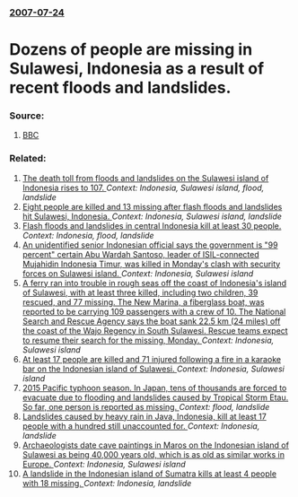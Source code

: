 ### [2007-07-24](/news/2007/07/24/index.md)

#  Dozens of people are missing in Sulawesi, Indonesia as a result of recent floods and landslides. 




### Source:

1. [BBC](http://news.bbc.co.uk/2/hi/asia-pacific/6912974.stm)

### Related:

1. [ The death toll from floods and landslides on the Sulawesi island of Indonesia rises to 107. ](/news/2007/07/27/the-death-toll-from-floods-and-landslides-on-the-sulawesi-island-of-indonesia-rises-to-107.md) _Context: Indonesia, Sulawesi island, flood, landslide_
2. [Eight people are killed and 13 missing after flash floods and landslides hit Sulawesi, Indonesia. ](/news/2010/01/23/eight-people-are-killed-and-13-missing-after-flash-floods-and-landslides-hit-sulawesi-indonesia.md) _Context: Indonesia, Sulawesi island, landslide_
3. [ Flash floods and landslides in central Indonesia kill at least 30 people. ](/news/2007/07/23/flash-floods-and-landslides-in-central-indonesia-kill-at-least-30-people.md) _Context: Indonesia, flood, landslide_
4. [An unidentified senior Indonesian official says the government is "99 percent" certain Abu Wardah Santoso, leader of ISIL-connected Mujahidin Indonesia Timur, was killed in Monday's clash with security forces on Sulawesi island. ](/news/2016/07/19/an-unidentified-senior-indonesian-official-says-the-government-is-99-percent-certain-abu-wardah-santoso-leader-of-isil-connected-mujahidi.md) _Context: Indonesia, Sulawesi island_
5. [A ferry ran into trouble in rough seas off the coast of Indonesia's island of Sulawesi, with at least three killed, including two children, 39 rescued, and 77 missing. The New Marina, a fiberglass boat, was reported to be carrying 109 passengers with a crew of 10. The National Search and Rescue Agency says the boat sank 22.5 km (24 miles) off the coast of the Wajo Regency in South Sulawesi. Rescue teams expect to resume their search for the missing, Monday. ](/news/2015/12/20/a-ferry-ran-into-trouble-in-rough-seas-off-the-coast-of-indonesia-s-island-of-sulawesi-with-at-least-three-killed-including-two-children.md) _Context: Indonesia, Sulawesi island_
6. [At least 17 people are killed and 71 injured following a fire in a karaoke bar on the Indonesian island of Sulawesi. ](/news/2015/10/25/at-least-17-people-are-killed-and-71-injured-following-a-fire-in-a-karaoke-bar-on-the-indonesian-island-of-sulawesi.md) _Context: Indonesia, Sulawesi island_
7. [2015 Pacific typhoon season. In Japan, tens of thousands are forced to evacuate due to flooding and landslides caused by Tropical Storm Etau. So far, one person is reported as missing. ](/news/2015/09/10/2015-pacific-typhoon-season-in-japan-tens-of-thousands-are-forced-to-evacuate-due-to-flooding-and-landslides-caused-by-tropical-storm-etau.md) _Context: flood, landslide_
8. [Landslides caused by heavy rain in Java, Indonesia, kill at least 17 people with a hundred still unaccounted for. ](/news/2014/12/13/landslides-caused-by-heavy-rain-in-java-indonesia-kill-at-least-17-people-with-a-hundred-still-unaccounted-for.md) _Context: Indonesia, landslide_
9. [Archaeologists date cave paintings in Maros on the Indonesian island of Sulawesi as being 40,000 years old, which is as old as similar works in Europe. ](/news/2014/10/8/archaeologists-date-cave-paintings-in-maros-on-the-indonesian-island-of-sulawesi-as-being-40-000-years-old-which-is-as-old-as-similar-works.md) _Context: Indonesia, Sulawesi island_
10. [A landslide in the Indonesian island of Sumatra kills at least 4 people with 18 missing. ](/news/2013/01/27/a-landslide-in-the-indonesian-island-of-sumatra-kills-at-least-4-people-with-18-missing.md) _Context: Indonesia, landslide_
